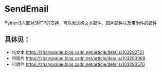 # SendEmail
Python3内置对SMTP的支持，可以发送纯文本邮件、图片邮件以及带附件的邮件

## 具体见：
- 纯文本 https://zhangvalue.blog.csdn.net/article/details/103292721
- 带图片 https://zhangvalue.blog.csdn.net/article/details/103293068
- 带附件 https://zhangvalue.blog.csdn.net/article/details/103293570


